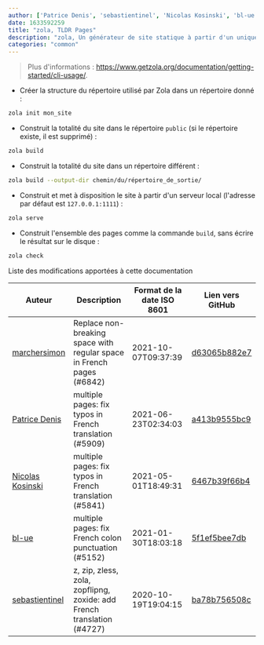 ```yaml
---
author: ['Patrice Denis', 'sebastientinel', 'Nicolas Kosinski', 'bl-ue', 'marchersimon']
date: 1633592259
title: "zola, TLDR Pages"
description: "zola, Un générateur de site statique à partir d'un unique binaire sans dépendance."
categories: "common"
---
```

> Plus d'informations : <https://www.getzola.org/documentation/getting-started/cli-usage/>.

- Créer la structure du répertoire utilisé par Zola dans un répertoire donné :

```bash
zola init mon_site
```

- Construit la totalité du site dans le répertoire `public` (si le répertoire existe, il est supprimé) :

```bash
zola build
```

- Construit la totalité du site dans un répertoire différent :

```bash
zola build --output-dir chemin/du/répertoire_de_sortie/
```

- Construit et met à disposition le site à partir d'un serveur local (l'adresse par défaut est `127.0.0.1:1111`) :

```bash
zola serve
```

- Construit l'ensemble des pages comme la commande `build`, sans écrire le résultat sur le disque :

```bash
zola check
```
Liste des modifications apportées à cette documentation


Auteur | Description | Format de la date ISO 8601 | Lien vers GitHub
------|-----|-----|-----
[marchersimon](mailto:50295997+marchersimon@users.noreply.github.com) | Replace non-breaking space with regular space in French pages (#6842) | 2021-10-07T09:37:39 | [d63065b882e7](https://github.com/tldr-pages/tldr/commit/d63065b882e77c3d3361e76cfa7f28bf5415832e)
[Patrice Denis](mailto:patricedenis@users.noreply.github.com) | multiple pages: fix typos in French translation (#5909) | 2021-06-23T02:34:03 | [a413b9555bc9](https://github.com/tldr-pages/tldr/commit/a413b9555bc9f326904814ecf6dc4f1ba1dc1267)
[Nicolas Kosinski](mailto:nicokosi@yahoo.com) | multiple pages: fix typos in French translation (#5841) | 2021-05-01T18:49:31 | [6467b39f66b4](https://github.com/tldr-pages/tldr/commit/6467b39f66b40110a64d13af20f1a7ab27380fa9)
[bl-ue](mailto:54780737+bl-ue@users.noreply.github.com) | multiple pages: fix French colon punctuation (#5152) | 2021-01-30T18:03:18 | [5f1ef5bee7db](https://github.com/tldr-pages/tldr/commit/5f1ef5bee7dba1b2749d25e4d0a7be22c89cf8b4)
[sebastientinel](mailto:sebastien.tinel@gmail.com) | z, zip, zless, zola, zopflipng, zoxide: add French translation (#4727) | 2020-10-19T19:04:15 | [ba78b756508c](https://github.com/tldr-pages/tldr/commit/ba78b756508c46ec6a44bd178b7f084fc2e50503)


